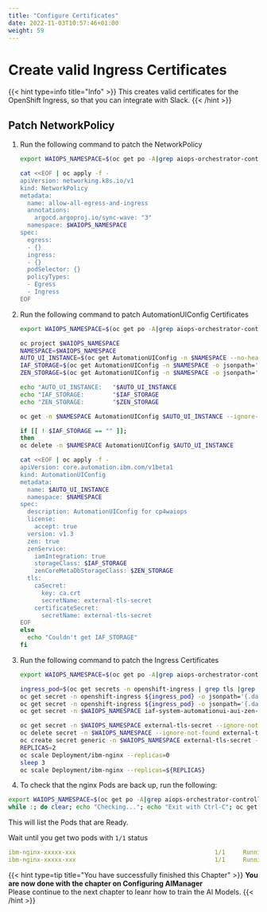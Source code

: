 ```yaml
---
title: "Configure Certificates"
date: 2022-11-03T10:57:46+01:00
weight: 59
---
```


# Create valid Ingress Certificates


{{< hint type=info title="Info" >}}
This creates valid certificates for the OpenShift Ingress, so that you can integrate with Slack.
{{< /hint >}}



## Patch NetworkPolicy

1. Run the following command to patch the NetworkPolicy

    ```bash
    export WAIOPS_NAMESPACE=$(oc get po -A|grep aiops-orchestrator-controller |awk '{print$1}')

    cat <<EOF | oc apply -f -
    apiVersion: networking.k8s.io/v1
    kind: NetworkPolicy
    metadata:
      name: allow-all-egress-and-ingress
      annotations:
        argocd.argoproj.io/sync-wave: "3"
      namespace: $WAIOPS_NAMESPACE
    spec:
      egress:
      - {}
      ingress:
      - {}
      podSelector: {}
      policyTypes:
      - Egress
      - Ingress
    EOF
    ```


1. Run the following command to patch AutomationUIConfig Certificates

    ```bash
    export WAIOPS_NAMESPACE=$(oc get po -A|grep aiops-orchestrator-controller |awk '{print$1}')

    oc project $WAIOPS_NAMESPACE
    NAMESPACE=$WAIOPS_NAMESPACE
    AUTO_UI_INSTANCE=$(oc get AutomationUIConfig -n $NAMESPACE --no-headers -o custom-columns=":metadata.name")
    IAF_STORAGE=$(oc get AutomationUIConfig -n $NAMESPACE -o jsonpath='{ .items[*].spec.zenService.storageClass }')
    ZEN_STORAGE=$(oc get AutomationUIConfig -n $NAMESPACE -o jsonpath='{ .items[*].spec.zenService.zenCoreMetaDbStorageClass }')

    echo "AUTO_UI_INSTANCE:   "$AUTO_UI_INSTANCE
    echo "IAF_STORAGE:        "$IAF_STORAGE
    echo "ZEN_STORAGE:        "$ZEN_STORAGE

    oc get -n $NAMESPACE AutomationUIConfig $AUTO_UI_INSTANCE --ignore-not-found -o yaml > /tmp/AutomationUIConfig-backup-$(date +%Y%m%d-%H%M).yaml
    
    if [[ ! $IAF_STORAGE == "" ]];
    then
    oc delete -n $NAMESPACE AutomationUIConfig $AUTO_UI_INSTANCE

    cat <<EOF | oc apply -f -
    apiVersion: core.automation.ibm.com/v1beta1
    kind: AutomationUIConfig
    metadata:
      name: $AUTO_UI_INSTANCE
      namespace: $NAMESPACE
    spec:
      description: AutomationUIConfig for cp4waiops
      license:
        accept: true
      version: v1.3
      zen: true
      zenService:
        iamIntegration: true
        storageClass: $IAF_STORAGE
        zenCoreMetaDbStorageClass: $ZEN_STORAGE
      tls:
        caSecret:
          key: ca.crt
          secretName: external-tls-secret
        certificateSecret:
          secretName: external-tls-secret
    EOF
    else
      echo "Couldn't get IAF_STORAGE"
    fi
    ```


1. Run the following command to patch the Ingress Certificates

    ```bash
    export WAIOPS_NAMESPACE=$(oc get po -A|grep aiops-orchestrator-controller |awk '{print$1}')

    ingress_pod=$(oc get secrets -n openshift-ingress | grep tls |grep -v router-token-| grep -v router-metrics-certs-default | awk '{print $1}')
    oc get secret -n openshift-ingress ${ingress_pod} -o jsonpath='{.data.tls\.crt}'  | base64 -d > /tmp/cert.crt
    oc get secret -n openshift-ingress ${ingress_pod} -o jsonpath='{.data.tls\.key}' | base64 -d > /tmp/cert.key
    oc get secret -n $WAIOPS_NAMESPACE iaf-system-automationui-aui-zen-ca -o jsonpath='{.data.ca\.crt}' | base64 -d > /tmp/ca.crt

    oc get secret -n $WAIOPS_NAMESPACE external-tls-secret --ignore-not-found -o yaml > /tmp/external-tls-secret-backup-$(date +%Y%m%d-%H%M).yaml
    oc delete secret -n $WAIOPS_NAMESPACE --ignore-not-found external-tls-secret
    oc create secret generic -n $WAIOPS_NAMESPACE external-tls-secret --from-file=ca.crt=/tmp/ca.crt --from-file=cert.crt=/tmp/cert.crt --from-file=cert.key=/tmp/cert.key --dry-run=client -o yaml | oc apply -f -
    REPLICAS=2
    oc scale Deployment/ibm-nginx --replicas=0
    sleep 3
    oc scale Deployment/ibm-nginx --replicas=${REPLICAS}

    ```


1. To check that the nginx Pods are back up, run the following:

```bash
export WAIOPS_NAMESPACE=$(oc get po -A|grep aiops-orchestrator-controller |awk '{print$1}')
while :; do clear; echo "Checking..."; echo "Exit with Ctrl-C"; oc get po -n $WAIOPS_NAMESPACE | grep nginx|grep -v ibm-nginx-tester|grep -v setup-nginx-job ; sleep 2; done
```

This will list the Pods that are Ready.

Wait until you get two pods with `1/1` status

```yaml
ibm-nginx-xxxxx-xxx                                       1/1     Running     0               4h9m
ibm-nginx-xxxxx-xxx                                       1/1     Running     0               4h9m
```


{{< hint type=tip title="You have successfully finished this Chapter" >}}
**You are now done with the chapter on Configuring AIManager**\
Please continue to the next chapter to leanr how to train the AI Models.
{{< /hint >}}
